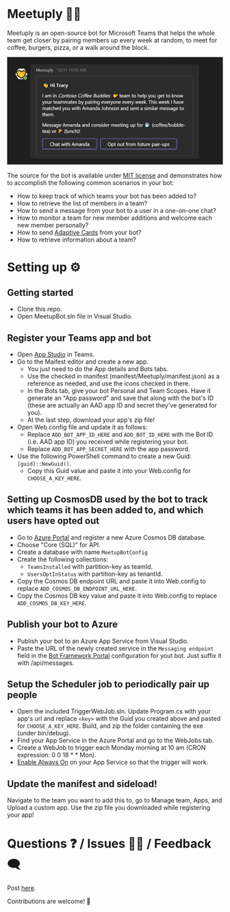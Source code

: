 # Meetuply 🤝🤖
Meetuply is an open-source bot for Microsoft Teams that helps the whole team get closer by pairing members up every week at random, to meet for coffee, burgers, pizza, or a walk around the block.

![Meetuply pair up notification](MeetuplyPairupNotification.png)

The source for the bot is available under [MIT license](LICENSE) and demonstrates how to accomplish the following common scenarios in your bot:

* How to keep track of which teams your bot has been added to?
* How to retrieve the list of members in a team?
* How to send a message from your bot to a user in a one-on-one chat?
* How to monitor a team for new member additions and welcome each new member personally?
* How to send [Adaptive Cards](https://docs.microsoft.com/en-us/adaptive-cards/getting-started/bots) from your bot?
* How to retrieve information about a team?

# Setting up ⚙

## Getting started
* Clone this repo.
* Open MeetupBot.sln file in Visual Studio.

## Register your Teams app and bot
* Open [App Studio](https://docs.microsoft.com/en-us/microsoftteams/platform/concepts/build-and-test/app-studio-overview) in Teams.
* Go to the Maifest editor and create a new app.
  * You just need to do the App details and Bots tabs.
  * Use the checked in manifest (manifest/Meetuply/manifest.json) as a reference as needed, and use the icons checked in there.
  * In the Bots tab, give your bot Personal and Team Scopes. Have it generate an "App password" and save that along with the bot's ID (these are actually an AAD app ID and secret they've generated for you).
  * At the last step, download your app's zip file!
* Open Web.config file and update it as follows:
  * Replace `ADD_BOT_APP_ID_HERE` and `ADD_BOT_ID_HERE` with the Bot ID (i.e. AAD app ID) you received while registering your bot.
  * Replace `ADD_BOT_APP_SECRET_HERE` with the app password.
* Use the following PowerShell command to create a new Guid: `[guid]::NewGuid()`.
  * Copy this Guid value and paste it into your Web.config for `CHOOSE_A_KEY_HERE`.
  
## Setting up CosmosDB used by the bot to track which teams it has been added to, and which users have opted out
* Go to [Azure Portal](https://portal.azure.com) and register a new Azure Cosmos DB database.
* Choose "Core (SQL)" for API.
* Create a database with name `MeetupBotConfig`
* Create the following collections:
  * `TeamsInstalled` with partition-key as teamId.
  * `UsersOptInStatus` with partition-key as tenantId.
* Copy the Cosmos DB endpoint URL and paste it into Web.config to replace `ADD_COSMOS_DB_ENDPOINT_URL_HERE`.
* Copy the Cosmos DB key value and paste it into Web.config to replace `ADD_COSMOS_DB_KEY_HERE`.

## Publish your bot to Azure
* Publish your bot to an Azure App Service from Visual Studio.
* Paste the URL of the newly created service in the `Messaging endpoint` field in the [Bot Framework Portal](https://dev.botframework.com/bots) configuration for yout bot. Just suffix it with /api/messages.

## Setup the Scheduler job to periodically pair up people
* Open the included TriggerWebJob.sln. Update Program.cs with your app's url and replace `<key>` with the Guid you created above and pasted for `CHOOSE_A_KEY_HERE`. Build, and zip the folder containing the exe (under bin/debug).
* Find your App Service in the Azure Portal and go to the WebJobs tab.
* Create a WebJob to trigger each Monday morning at 10 am (CRON expression: 0 0 18 * * Mon).
* [Enable Always On](https://docs.microsoft.com/en-us/azure/app-service/webjobs-create#webjob-types) on your App Service so that the trigger will work.

## Update the manifest and sideload!
Navigate to the team you want to add this to, go to Manage team, Apps, and Upload a custom app. Use the zip file you downloaded while registering your app!

# Questions ❓ / Issues 🙋‍♂️ / Feedback 🗨
Post [here](https://github.com/siduppal/TeamsMeetuplyBot/issues).

Contributions are welcome! 👏
